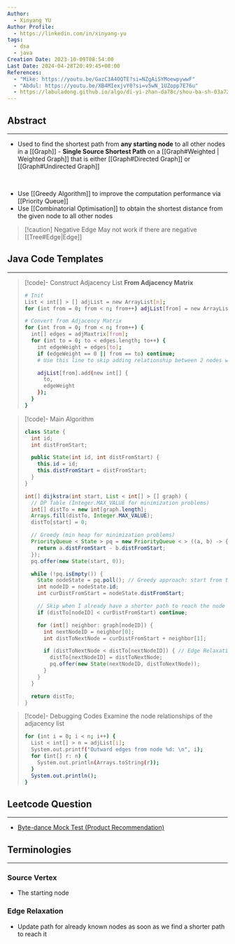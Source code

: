 ```yaml
---
Author:
  - Xinyang YU
Author Profile:
  - https://linkedin.com/in/xinyang-yu
tags:
  - dsa
  - java
Creation Date: 2023-10-09T08:54:00
Last Date: 2024-04-28T20:49:45+08:00
References:
  - "Mike: https://youtu.be/GazC3A4OQTE?si=NZgAiSYMoewpywwF"
  - "Abdul: https://youtu.be/XB4MIexjvY0?si=v5wN_1UZopp7E76u"
  - https://labuladong.github.io/algo/di-yi-zhan-da78c/shou-ba-sh-03a72/dijkstra-s-6d0b2/#%E7%A7%92%E6%9D%80%E4%B8%89%E9%81%93%E9%A2%98%E7%9B%AE
---
```

## Abstract
---
- Used to find the shortest path from **any starting node** to all other nodes in a [[Graph]] - **Single Source Shortest Path** on a [[Graph#Weighted | Weighted Graph]] that is either [[Graph#Directed Graph]] or [[Graph#Undirected Graph]]
</br>

- Use [[Greedy Algorithm]] to improve the computation performance via [[Priority Queue]]
- Use  [[Combinatorial Optimisation]] to obtain the shortest distance from the given node to all other nodes

>[!caution] Negative Edge
> May not work if there are negative [[Tree#Edge|Edge]] 


## Java Code Templates
---
>[!code]- Construct Adjacency List
> **From Adjacency Matrix**
> ```bash
> # Init
> List < int[] > [] adjList = new ArrayList[n];
> for (int from = 0; from < n; from++) adjList[from] = new ArrayList < > ();
> 
> # Convert from Adjacency Matrix
> for (int from = 0; from < n; from++) {
>   int[] edges = adjMaxtrix[from];
>   for (int to = 0; to < edges.length; to++) {
>     int edgeWeight = edges[to];
>     if (edgeWeight == 0 || from == to) continue;
>     # Use this line to skip adding relationship between 2 nodes when there isn 't a valid relationship present
> 
>     adjList[from].add(new int[] {
>       to,
>       edgeWeight
>     });
>   }
> }
> ```


>[!code]- Main Algorithm
> ```java
> class State {
>   int id;
>   int distFromStart;
> 
>   public State(int id, int distFromStart) {
>     this.id = id;
>     this.distFromStart = distFromStart;
>   }
> }
> 
> int[] dijkstra(int start, List < int[] > [] graph) {
>   // DP Table (Integer.MAX_VALUE for minimization problems)
>   int[] distTo = new int[graph.length];
>   Arrays.fill(distTo, Integer.MAX_VALUE);
>   distTo[start] = 0;
> 
>   // Greedy (min heap for minimization problems)
>   PriorityQueue < State > pq = new PriorityQueue < > ((a, b) -> {
>     return a.distFromStart - b.distFromStart;
>   });
>   pq.offer(new State(start, 0));
> 
>   while (!pq.isEmpty()) {
>     State nodeState = pq.poll(); // Greedy approach: start from the smallest
>     int nodeID = nodeState.id;
>     int curDistFromStart = nodeState.distFromStart;
> 
>     // Skip when I already have a shorter path to reach the node
>     if (distTo[nodeID] < curDistFromStart) continue;
> 
>     for (int[] neighbor: graph[nodeID]) {
>       int nextNodeID = neighbor[0];
>       int distToNextNode = curDistFromStart + neighbor[1];
> 
>       if (distToNextNode < distTo[nextNodeID]) { // Edge Relaxation, update dp table
>         distTo[nextNodeID] = distToNextNode;
>         pq.offer(new State(nextNodeID, distToNextNode));
>       }
>     }
>   }
> 
>   return distTo;
> }
> ```



>[!code]- Debugging Codes
> Examine the node relationships of the adjacency list
> ```bash
> for (int i = 0; i < n; i++) {
>   List < int[] > n = adjList[i];
>   System.out.printf("Outward edges from node %d: \n", i);
>   for (int[] r: n) {
>     System.out.println(Arrays.toString(r));
>   }
>   System.out.println();
> }
> ```

## Leetcode Question
---
- [Byte-dance Mock Test (Product Recommendation)](https://www.jdoodle.com/ia/O7d)


## Terminologies
---
### Source Vertex
- The starting node
### Edge Relaxation 
- Update path for already known nodes as soon as we find a shorter path to reach it 